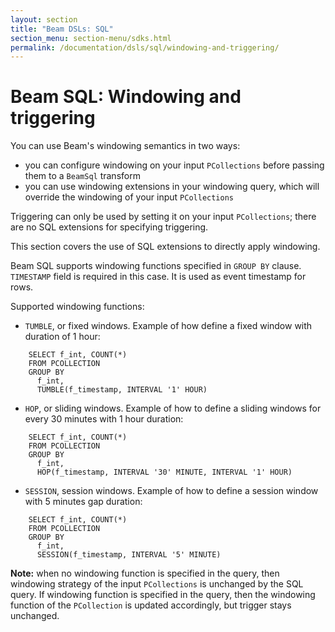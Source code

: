 ```yaml
---
layout: section
title: "Beam DSLs: SQL"
section_menu: section-menu/sdks.html
permalink: /documentation/dsls/sql/windowing-and-triggering/
---
```

<!--
Licensed under the Apache License, Version 2.0 (the "License");
you may not use this file except in compliance with the License.
You may obtain a copy of the License at

http://www.apache.org/licenses/LICENSE-2.0

Unless required by applicable law or agreed to in writing, software
distributed under the License is distributed on an "AS IS" BASIS,
WITHOUT WARRANTIES OR CONDITIONS OF ANY KIND, either express or implied.
See the License for the specific language governing permissions and
limitations under the License.
-->

# Beam SQL: Windowing and triggering

You can use Beam's windowing semantics in two ways:

 - you can configure windowing on your input `PCollections` before passing them
   to a `BeamSql` transform
 - you can use windowing extensions in your windowing query, which will override
   the windowing of your input `PCollections`

Triggering can only be used by setting it on your input `PCollections`; there
are no SQL extensions for specifying triggering.

This section covers the use of SQL extensions to directly apply windowing.

Beam SQL supports windowing functions specified in `GROUP BY` clause.
`TIMESTAMP` field is required in this case. It is used as event timestamp for
rows. 

Supported windowing functions:
* `TUMBLE`, or fixed windows. Example of how define a fixed window with duration of 1 hour:
``` 
    SELECT f_int, COUNT(*) 
    FROM PCOLLECTION 
    GROUP BY 
      f_int,
      TUMBLE(f_timestamp, INTERVAL '1' HOUR)
```
* `HOP`, or sliding windows. Example of how to define a sliding windows for every 30 minutes with 1 hour duration:
```
    SELECT f_int, COUNT(*)
    FROM PCOLLECTION 
    GROUP BY 
      f_int, 
      HOP(f_timestamp, INTERVAL '30' MINUTE, INTERVAL '1' HOUR)
```
* `SESSION`, session windows. Example of how to define a session window with 5 minutes gap duration:
```
    SELECT f_int, COUNT(*) 
    FROM PCOLLECTION 
    GROUP BY 
      f_int, 
      SESSION(f_timestamp, INTERVAL '5' MINUTE)
```

**Note:** when no windowing function is specified in the query, then windowing strategy of the input `PCollections` is unchanged by the SQL query. If windowing function is specified in the query, then the windowing function of the `PCollection` is updated accordingly, but trigger stays unchanged.

